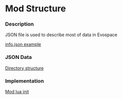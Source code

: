 # Mod Structure

### Description
JSON file is used to describe most of data in Evospace

[info.json example](JsonInfoExample.md)

### JSON Data
[Directory structure](JsonData.md)

### Implementation
[Mod lua init](ModInitLua.md)